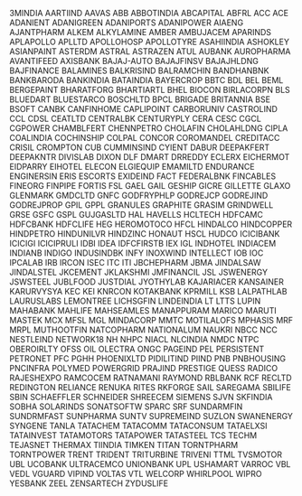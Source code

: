 3MINDIA
AARTIIND
AAVAS
ABB
ABBOTINDIA
ABCAPITAL
ABFRL
ACC
ACE
ADANIENT
ADANIGREEN
ADANIPORTS
ADANIPOWER
AIAENG
AJANTPHARM
ALKEM
ALKYLAMINE
AMBER
AMBUJACEM
APARINDS
APLAPOLLO
APLLTD
APOLLOHOSP
APOLLOTYRE
ASAHIINDIA
ASHOKLEY
ASIANPAINT
ASTERDM
ASTRAL
ASTRAZEN
ATUL
AUBANK
AUROPHARMA
AVANTIFEED
AXISBANK
BAJAJ-AUTO
BAJAJFINSV
BAJAJHLDNG
BAJFINANCE
BALAMINES
BALKRISIND
BALRAMCHIN
BANDHANBNK
BANKBARODA
BANKINDIA
BATAINDIA
BAYERCROP
BBTC
BDL
BEL
BEML
BERGEPAINT
BHARATFORG
BHARTIARTL
BHEL
BIOCON
BIRLACORPN
BLS
BLUEDART
BLUESTARCO
BOSCHLTD
BPCL
BRIGADE
BRITANNIA
BSE
BSOFT
CANBK
CANFINHOME
CAPLIPOINT
CARBORUNIV
CASTROLIND
CCL
CDSL
CEATLTD
CENTRALBK
CENTURYPLY
CERA
CESC
CGCL
CGPOWER
CHAMBLFERT
CHENNPETRO
CHOLAFIN
CHOLAHLDNG
CIPLA
COALINDIA
COCHINSHIP
COLPAL
CONCOR
COROMANDEL
CREDITACC
CRISIL
CROMPTON
CUB
CUMMINSIND
CYIENT
DABUR
DEEPAKFERT
DEEPAKNTR
DIVISLAB
DIXON
DLF
DMART
DRREDDY
ECLERX
EICHERMOT
EIDPARRY
EIHOTEL
ELECON
ELGIEQUIP
EMAMILTD
ENDURANCE
ENGINERSIN
ERIS
ESCORTS
EXIDEIND
FACT
FEDERALBNK
FINCABLES
FINEORG
FINPIPE
FORTIS
FSL
GAEL
GAIL
GESHIP
GICRE
GILLETTE
GLAXO
GLENMARK
GMDCLTD
GNFC
GODFRYPHLP
GODREJCP
GODREJIND
GODREJPROP
GPIL
GPPL
GRANULES
GRAPHITE
GRASIM
GRINDWELL
GRSE
GSFC
GSPL
GUJGASLTD
HAL
HAVELLS
HCLTECH
HDFCAMC
HDFCBANK
HDFCLIFE
HEG
HEROMOTOCO
HFCL
HINDALCO
HINDCOPPER
HINDPETRO
HINDUNILVR
HINDZINC
HONAUT
HSCL
HUDCO
ICICIBANK
ICICIGI
ICICIPRULI
IDBI
IDEA
IDFCFIRSTB
IEX
IGL
INDHOTEL
INDIACEM
INDIANB
INDIGO
INDUSINDBK
INFY
INOXWIND
INTELLECT
IOB
IOC
IPCALAB
IRB
IRCON
ISEC
ITC
ITI
JBCHEPHARM
JBMA
JINDALSAW
JINDALSTEL
JKCEMENT
JKLAKSHMI
JMFINANCIL
JSL
JSWENERGY
JSWSTEEL
JUBLFOOD
JUSTDIAL
JYOTHYLAB
KAJARIACER
KANSAINER
KARURVYSYA
KEC
KEI
KNRCON
KOTAKBANK
KPRMILL
KSB
LALPATHLAB
LAURUSLABS
LEMONTREE
LICHSGFIN
LINDEINDIA
LT
LTTS
LUPIN
MAHABANK
MAHLIFE
MAHSEAMLES
MANAPPURAM
MARICO
MARUTI
MASTEK
MCX
MFSL
MGL
MINDACORP
MMTC
MOTILALOFS
MPHASIS
MRF
MRPL
MUTHOOTFIN
NATCOPHARM
NATIONALUM
NAUKRI
NBCC
NCC
NESTLEIND
NETWORK18
NH
NHPC
NIACL
NLCINDIA
NMDC
NTPC
OBEROIRLTY
OFSS
OIL
OLECTRA
ONGC
PAGEIND
PEL
PERSISTENT
PETRONET
PFC
PGHH
PHOENIXLTD
PIDILITIND
PIIND
PNB
PNBHOUSING
PNCINFRA
POLYMED
POWERGRID
PRAJIND
PRESTIGE
QUESS
RADICO
RAJESHEXPO
RAMCOCEM
RATNAMANI
RAYMOND
RBLBANK
RCF
RECLTD
REDINGTON
RELIANCE
RENUKA
RITES
RKFORGE
SAIL
SAREGAMA
SBILIFE
SBIN
SCHAEFFLER
SCHNEIDER
SHREECEM
SIEMENS
SJVN
SKFINDIA
SOBHA
SOLARINDS
SONATSOFTW
SPARC
SRF
SUNDARMFIN
SUNDRMFAST
SUNPHARMA
SUNTV
SUPREMEIND
SUZLON
SWANENERGY
SYNGENE
TANLA
TATACHEM
TATACOMM
TATACONSUM
TATAELXSI
TATAINVEST
TATAMOTORS
TATAPOWER
TATASTEEL
TCS
TECHM
TEJASNET
THERMAX
TIINDIA
TIMKEN
TITAN
TORNTPHARM
TORNTPOWER
TRENT
TRIDENT
TRITURBINE
TRIVENI
TTML
TVSMOTOR
UBL
UCOBANK
ULTRACEMCO
UNIONBANK
UPL
USHAMART
VARROC
VBL
VEDL
VGUARD
VIPIND
VOLTAS
VTL
WELCORP
WHIRLPOOL
WIPRO
YESBANK
ZEEL
ZENSARTECH
ZYDUSLIFE